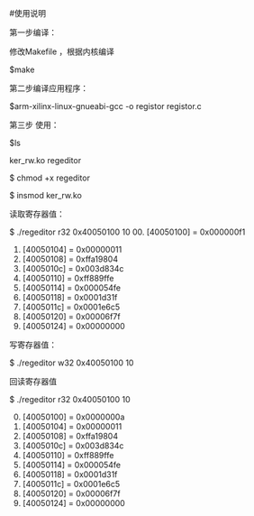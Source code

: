#使用说明

第一步编译：

修改Makefile ，根据内核编译

$make

第二步编译应用程序：

$arm-xilinx-linux-gnueabi-gcc -o registor registor.c

第三步 使用：

$ls

ker_rw.ko  regeditor

$ chmod +x regeditor 

$ insmod ker_rw.ko 

读取寄存器值：

$ ./regeditor r32 0x40050100 10
00. [40050100] = 0x000000f1
01. [40050104] = 0x00000011
02. [40050108] = 0xffa19804
03. [4005010c] = 0x003d834c
04. [40050110] = 0xff889ffe
05. [40050114] = 0x000054fe
06. [40050118] = 0x0001d31f
07. [4005011c] = 0x0001e6c5
08. [40050120] = 0x00006f7f
09. [40050124] = 0x00000000

写寄存器值：

$ ./regeditor w32 0x40050100 10 

回读寄存器值

$ ./regeditor r32 0x40050100 10

00. [40050100] = 0x0000000a
01. [40050104] = 0x00000011
02. [40050108] = 0xffa19804
03. [4005010c] = 0x003d834c
04. [40050110] = 0xff889ffe
05. [40050114] = 0x000054fe
06. [40050118] = 0x0001d31f
07. [4005011c] = 0x0001e6c5
08. [40050120] = 0x00006f7f
09. [40050124] = 0x00000000
 
